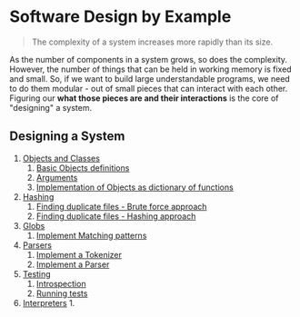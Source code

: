 # Software Design by Example

> The complexity of a system increases more rapidly than its size.

As the number of components in a system grows, so does the complexity. However, the number of things that can be held in working memory is fixed and small. So, if we want to build large understandable programs, we need to do them modular - out of small pieces that can interact with each other. Figuring our **what those pieces are and their interactions** is the core of "designing" a system.

## Designing a System

1. [Objects and Classes](src/oop/OOP.md)
   1. [Basic Objects definitions](src/oop/objects.py)
   2. [Arguments](src/oop/arguments.py)
   3. [Implementation of Objects as dictionary of functions](src/oop/dictionary_functions.py)
2. [Hashing](src/hashing/hashing.md)
   1. [Finding duplicate files - Brute force approach](src/hashing/force_brute.py)
   2. [Finding duplicate files - Hashing approach](src/hashing/sha256_hashing.py)
3. [Globs](src/globs/matching_patterns.md)
   1. [Implement Matching patterns](src/globs/matching_patterns.py) 
4. [Parsers](src/parsers/parsing.md)
   1. [Implement a Tokenizer](src/parsers/tokenizer.py)
   2. [Implement a Parser](src/parsers/parser.py)
5. [Testing](src/testing/running_tests.md)
   1. [Introspection](src/testing/instrospection.py)
   2. [Running tests](src/testing/testing.py)
6. [Interpreters](src/interpreters/interpreters.md)
   1. 